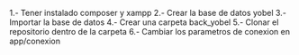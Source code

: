 1.- Tener instalado composer y xampp
2.- Crear la base de datos yobel
3.- Importar la base de datos
4.- Crear una carpeta back_yobel
5.- Clonar el repositorio dentro de la carpeta
6.- Cambiar los parametros de conexion en app/conexion